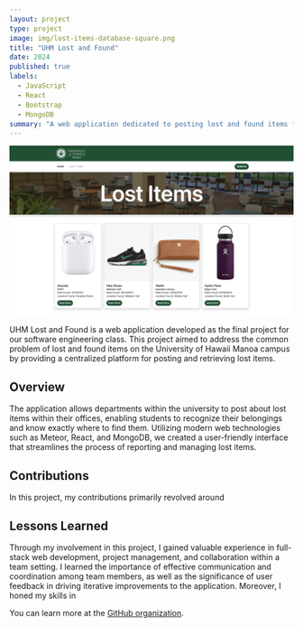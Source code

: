 ```yaml
---
layout: project
type: project
image: img/lost-items-database-square.png
title: "UHM Lost and Found"
date: 2024
published: true
labels:
  - JavaScript
  - React
  - Bootstrap
  - MongoDB
summary: "A web application dedicated to posting lost and found items for the University of Hawaii Manoa campus."
---
```

<p align="center">
  <img src="../img/lost-items-database-full.png" width="700" />
</p>

UHM Lost and Found is a web application developed as the final project for our software engineering class. This project aimed to address the common problem of lost and found items on the University of Hawaii Manoa campus by providing a centralized platform for posting and retrieving lost items.

## Overview
The application allows departments within the university to post about lost items within their offices, enabling students to recognize their belongings and know exactly where to find them. Utilizing modern web technologies such as Meteor, React, and MongoDB, we created a user-friendly interface that streamlines the process of reporting and managing lost items.

## Contributions
In this project, my contributions primarily revolved around

## Lessons Learned
Through my involvement in this project, I gained valuable experience in full-stack web development, project management, and collaboration within a team setting. I learned the importance of effective communication and coordination among team members, as well as the significance of user feedback in driving iterative improvements to the application. Moreover, I honed my skills in 

You can learn more at the [GitHub organization](https://github.com/uhm-lost-and-found).
